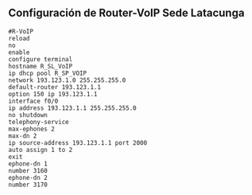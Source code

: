 ## Configuración de Router-VoIP Sede Latacunga
    #R-VoIP
    reload
    no
    enable
    configure terminal
    hostname R_SL_VoIP
    ip dhcp pool R_SP_VOIP
    network 193.123.1.0 255.255.255.0
    default-router 193.123.1.1
    option 150 ip 193.123.1.1
    interface f0/0
    ip address 193.123.1.1 255.255.255.0
    no shutdown
    telephony-service
    max-ephones 2
    max-dn 2
    ip source-address 193.123.1.1 port 2000
    auto assign 1 to 2
    exit
    ephone-dn 1
    number 3160
    ephone-dn 2
    number 3170
